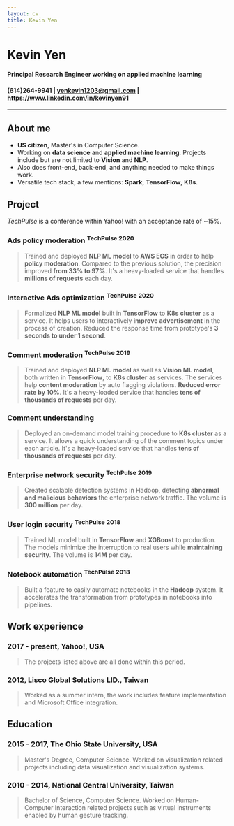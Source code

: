 ```yaml
---
layout: cv
title: Kevin Yen
---
```

# Kevin Yen

#### Principal Research Engineer working on applied machine learning

<h4 id="webaddress">
(614)264-9941
| <a href="yenkevin1203@gmail.com">yenkevin1203@gmail.com</a>
| <a href="https://www.linkedin.com/in/kevinyen91">https://www.linkedin.com/in/kevinyen91</a>
<!-- | <a href="https://github.com/NivekNey">GitHub</a> -->
</h4>

<hr>

## About me

-   __US citizen__, Master's in Computer Science.
-   Working on __data science__ and __applied machine learning__. Projects include but are not limited to __Vision__ and __NLP__.
-   Also does front-end, back-end, and anything needed to make things work.
-   Versatile tech stack, a few mentions: __Spark__, __TensorFlow__, __K8s__.

## Project

_TechPulse_ is a conference within Yahoo! with an acceptance rate of ~15%.

### Ads policy moderation <sup>TechPulse 2020</sup>

> Trained and deployed __NLP ML model__ to __AWS ECS__ in order to help __policy moderation__. Compared to the previous solution, the precision improved __from 33% to 97%__. It's a heavy-loaded service that handles __millions of requests__ each day.

### Interactive Ads optimization <sup>TechPulse 2020</sup>

> Formalized __NLP ML model__ built in __TensorFlow__ to __K8s cluster__ as a service. It helps users to interactively __improve advertisement__ in the process of creation. Reduced the response time from prototype's __3 seconds to under 1 second__.

### Comment moderation <sup>TechPulse 2019</sup>

> Trained and deployed __NLP ML model__ as well as __Vision ML model__, both written in __TensorFlow__, to __K8s cluster__ as services. The services help __content moderation__ by auto flagging violations. __Reduced error rate by 10%__. It's a heavy-loaded service that handles __tens of thousands of requests__ per day.

### Comment understanding

> Deployed an on-demand model training procedure to __K8s cluster__ as a service. It allows a quick understanding of the comment topics under each article. It's a heavy-loaded service that handles __tens of thousands of requests__ per day.

### Enterprise network security <sup>TechPulse 2019</sup>

> Created scalable detection systems in Hadoop, detecting __abnormal and malicious behaviors__ the enterprise network traffic. The volume is __300 million__ per day.  

### User login security <sup>TechPulse 2018</sup>

> Trained ML model built in __TensorFlow__ and __XGBoost__ to production. The models minimize the interruption to real users while __maintaining security__. The volume is __14M__ per day.

### Notebook automation <sup>TechPulse 2018</sup>

> Built a feature to easily automate notebooks in the __Hadoop__ system. It accelerates the transformation from prototypes in notebooks into pipelines.

## Work experience

### 2017 - present, Yahoo!, USA

> The projects listed above are all done within this period.

### 2012, Lisco Global Solutions LID., Taiwan

> Worked as a summer intern, the work includes feature implementation and Microsoft Office integration.

## Education

### 2015 - 2017, The Ohio State University, USA

> Master's Degree, Computer Science.
> Worked on visualization related projects including data visualization and visualization systems.

### 2010 - 2014, National Central University, Taiwan

> Bachelor of Science, Computer Science.
> Worked on Human-Computer Interaction related projects such as virtual instruments enabled by human gesture tracking.


